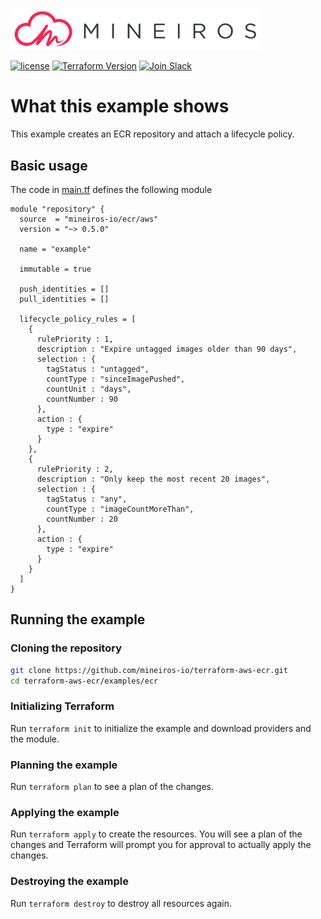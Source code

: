 [<img src="https://raw.githubusercontent.com/mineiros-io/brand/3bffd30e8bdbbde32c143e2650b2faa55f1df3ea/mineiros-primary-logo.svg" width="400"/>][homepage]

[![license][badge-license]][apache20]
[![Terraform Version][badge-terraform]][releases-terraform]
[![Join Slack][badge-slack]][slack]

# What this example shows

This example creates an ECR repository and attach a lifecycle policy.

## Basic usage

The code in [main.tf] defines the following module

```hcl
module "repository" {
  source  = "mineiros-io/ecr/aws"
  version = "~> 0.5.0"

  name = "example"

  immutable = true

  push_identities = []
  pull_identities = []

  lifecycle_policy_rules = [
    {
      rulePriority : 1,
      description : "Expire untagged images older than 90 days",
      selection : {
        tagStatus : "untagged",
        countType : "sinceImagePushed",
        countUnit : "days",
        countNumber : 90
      },
      action : {
        type : "expire"
      }
    },
    {
      rulePriority : 2,
      description : "Only keep the most recent 20 images",
      selection : {
        tagStatus : "any",
        countType : "imageCountMoreThan",
        countNumber : 20
      },
      action : {
        type : "expire"
      }
    }
  ]
}
```

## Running the example

### Cloning the repository

```bash
git clone https://github.com/mineiros-io/terraform-aws-ecr.git
cd terraform-aws-ecr/examples/ecr
```

### Initializing Terraform

Run `terraform init` to initialize the example and download providers and the module.

### Planning the example

Run `terraform plan` to see a plan of the changes.

### Applying the example

Run `terraform apply` to create the resources.
You will see a plan of the changes and Terraform will prompt you for approval to actually apply the changes.

### Destroying the example

Run `terraform destroy` to destroy all resources again.

<!-- References -->

[main.tf]: https://github.com/mineiros-io/terraform-aws-ecr/blob/master/examples/ecr/main.tf

[homepage]: https://mineiros.io/?ref=terraform-aws-ecr

[badge-license]: https://img.shields.io/badge/license-Apache%202.0-brightgreen.svg
[badge-terraform]: https://img.shields.io/badge/terraform-0.13%20and%200.12.20+-623CE4.svg?logo=terraform
[badge-slack]: https://img.shields.io/badge/slack-@mineiros--community-f32752.svg?logo=slack

[releases-terraform]: https://github.com/hashicorp/terraform/releases
[apache20]: https://opensource.org/licenses/Apache-2.0
[slack]: https://join.slack.com/t/mineiros-community/shared_invite/zt-ehidestg-aLGoIENLVs6tvwJ11w9WGg
